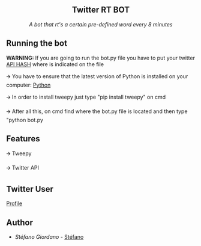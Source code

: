 <h2 align="center">
    Twitter RT BOT
</h2>

<p align="center">
  <i> A bot that rt's a certain pre-defined word every 8 minutes </i>
</p>

## Running the bot
<strong> WARNING: </strong>If you are going to run the bot.py file you have to put your twitter [API HASH](https://www.youtube.com/watch?v=Y-1PF_eHXrI&t) where is indicated on the file 

🡪 You have to ensure that the latest version of Python is installed on your computer: [Python](https://www.python.org/downloads/)
</p>
🡪 In order to install tweepy just type "pip install tweepy" on cmd
</p>
🡪 After all this, on cmd find where the bot.py file is located and then type "python bot.py

## Features

🡪 Tweepy
</p>
🡪 Twitter API

## Twitter User
[Profile](https://twitter.com/LoverTuraco)
## Author

* *Stéfano Giordano* - [Stéfano](https://github.com/Giordano26)
